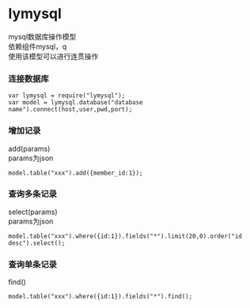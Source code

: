 # lymysql
  mysql数据库操作模型<br />
  依赖组件mysql，q<br />
  使用该模型可以进行连贯操作<br />

### 连接数据库
  ```
  var lymysql = require("lymysql");
  var model = lymysql.database("database name").connect(host,user,pwd,port);
  ```
  
### 增加记录<br />
  add(params)<br />
  params为json
  ```
  model.table("xxx").add({member_id:1});
  ```
  
### 查询多条记录<br />
  select(params)<br />
  params为json
  ```
  model.table("xxx").where({id:1}).fields("*").limit(20,0).order("id desc").select();
  ```
  
### 查询单条记录<br />
  find()
  ```
  model.table("xxx").where({id:1}).fields("*").find();
  ```

